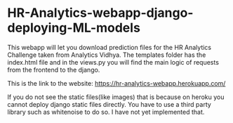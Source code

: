 # HR-Analytics-webapp-django-deploying-ML-models

This webapp will let you download prediction files for the HR Analytics Challenge taken from Analytics Vidhya. The templates folder has the index.html file and in the views.py
you will find the main logic of requests from the frontend to the django.

This is the link to the website: https://hr-analytics-webapp.herokuapp.com/

If you do not see the static files(like images) that is because on heroku you cannot deploy django static files directly. You have to use a third party library such as
whitenoise to do so. I have not yet implemented that.

